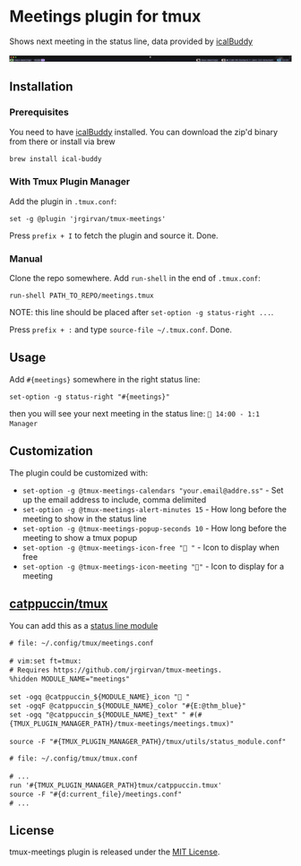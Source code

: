 # Meetings plugin for tmux

Shows next meeting in the status line, data provided by [icalBuddy](https://hasseg.org/icalBuddy/)

![tmux-meetings](./assets/tmux-preview.png)

## Installation
### Prerequisites

You need to have [icalBuddy](https://hasseg.org/icalBuddy/) installed.
You can download the zip'd binary from there or install via brew

```bash
brew install ical-buddy
```

### With Tmux Plugin Manager
Add the plugin in `.tmux.conf`:
```
set -g @plugin 'jrgirvan/tmux-meetings'
```
Press `prefix + I` to fetch the plugin and source it. Done.

### Manual
Clone the repo somewhere. Add `run-shell` in the end of `.tmux.conf`:

```
run-shell PATH_TO_REPO/meetings.tmux
```
NOTE: this line should be placed after `set-option -g status-right ...`.

Press `prefix + :` and type `source-file ~/.tmux.conf`. Done.

## Usage
Add `#{meetings}` somewhere in the right status line:
```
set-option -g status-right "#{meetings}"
```
then you will see your next meeting in the status line: `󰤙 14:00 - 1:1 Manager`

## Customization
The plugin could be customized with:
* `set-option -g @tmux-meetings-calendars "your.email@addre.ss"` - Set up the email address to include, comma delimited
* `set-option -g @tmux-meetings-alert-minutes 15` - How long before the meeting to show in the status line
* `set-option -g @tmux-meetings-popup-seconds 10` - How long before the meeting to show a tmux popup
* `set-option -g @tmux-meetings-icon-free "󱁕 "`   - Icon to display when free
* `set-option -g @tmux-meetings-icon-meeting "󰤙"` - Icon to display for a meeting

## [catppuccin/tmux](https://github.com/catppuccin/tmux)

You can add this as a [status line module](https://github.com/catppuccin/tmux/blob/main/docs/tutorials/02-custom-status.md)

```tmux
# file: ~/.config/tmux/meetings.conf

# vim:set ft=tmux:
# Requires https://github.com/jrgirvan/tmux-meetings.
%hidden MODULE_NAME="meetings"

set -ogq @catppuccin_${MODULE_NAME}_icon " "
set -ogqF @catppuccin_${MODULE_NAME}_color "#{E:@thm_blue}"
set -ogq "@catppuccin_${MODULE_NAME}_text" " #(#{TMUX_PLUGIN_MANAGER_PATH}/tmux-meetings/meetings.tmux)"

source -F "#{TMUX_PLUGIN_MANAGER_PATH}/tmux/utils/status_module.conf"
```

```tmux
# file: ~/.config/tmux/tmux.conf

# ...
run '#{TMUX_PLUGIN_MANAGER_PATH}tmux/catppuccin.tmux'
source -F "#{d:current_file}/meetings.conf"
# ...

```

## License

tmux-meetings plugin is released under the [MIT License](https://opensource.org/licenses/MIT).
